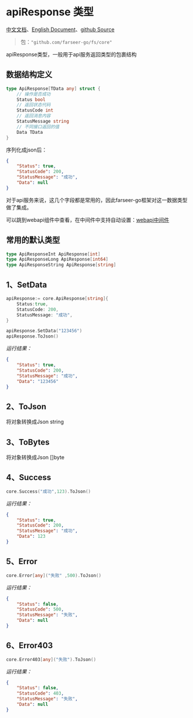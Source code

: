 # apiResponse 类型
[中文文档](https://farseer-go.github.io/doc/)、[English Document](https://farseer-go.github.io/doc/#/en-us/)、[github Source](https://github.com/farseer-go/fs)
> 包：`"github.com/farseer-go/fs/core"`

apiResponse类型，一般用于api服务返回类型的包裹结构

## 数据结构定义
```go
type ApiResponse[TData any] struct {
    // 操作是否成功
    Status bool
    // 返回状态代码
    StatusCode int
    // 返回消息内容
    StatusMessage string
    // 不同接口返回的值
    Data TData
}
```

序列化成json后：
```json
{
    "Status": true,
    "StatusCode": 200,
    "StatusMessage": "成功",
    "Data": null
}
```

对于api服务来说，这几个字段都是常用的，因此farseer-go框架对这一数据类型做了集成。

可以跳到webapi组件中查看，在中间件中支持自动设置：[webapi中间件](/web/webapi/middleware.md?id=_6%e3%80%81apiresponse)

## 常用的默认类型
```go
type ApiResponseInt ApiResponse[int]
type ApiResponseLong ApiResponse[int64]
type ApiResponseString ApiResponse[string]
```

## 1、SetData
```go
apiResponse:= core.ApiResponse[string]{
    Status:true,
    StatusCode: 200,
    StatusMessage: "成功",
}

apiResponse.SetData("123456")
apiResponse.ToJson()
```
_运行结果：_
```json
{
    "Status": true,
    "StatusCode": 200,
    "StatusMessage": "成功",
    "Data": "123456"
}
```

## 2、ToJson
将对象转换成Json string

## 3、ToBytes
将对象转换成Json []byte

## 4、Success
```go
core.Success("成功",123).ToJson()
```
_运行结果：_
```json
{
    "Status": true,
    "StatusCode": 200,
    "StatusMessage": "成功",
    "Data": 123
}
```

## 5、Error
```go
core.Error[any]("失败" ,500).ToJson()
```
_运行结果：_
```json
{
    "Status": false,
    "StatusCode": 500,
    "StatusMessage": "失败",
    "Data": null
}
```

## 6、Error403
```go
core.Error403[any]("失败").ToJson()
```
_运行结果：_
```json
{
    "Status": false,
    "StatusCode": 403,
    "StatusMessage": "失败", 
    "Data": null
}
```

